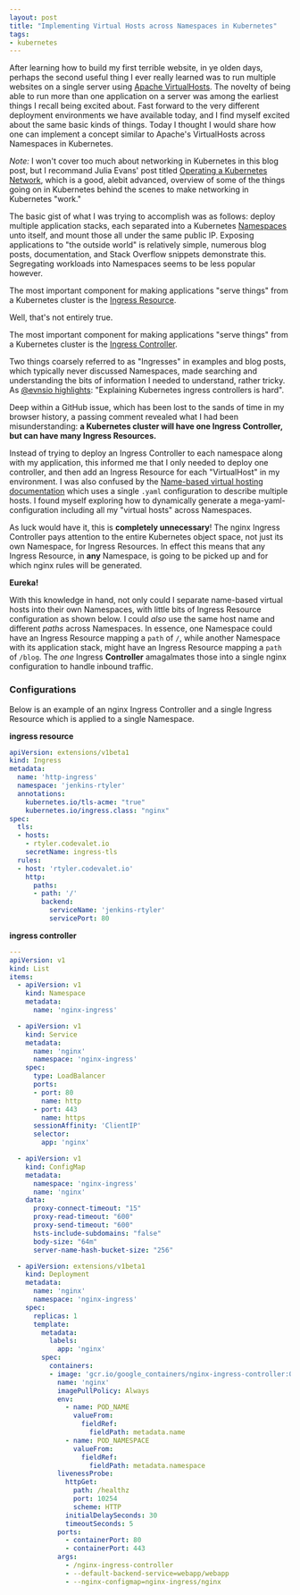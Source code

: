 ```yaml
---
layout: post
title: "Implementing Virtual Hosts across Namespaces in Kubernetes"
tags:
- kubernetes
---
```


After learning how to build my first terrible website, in ye olden days,
perhaps the second useful thing I ever really learned was to run multiple websites on
a single server using
[Apache VirtualHosts](https://httpd.apache.org/docs/current/vhosts/index.html).
The novelty of being able to run more than one application on a server was
among the earliest things I recall being excited about. Fast forward to
the very different deployment environments we have available today, and I find
myself excited about the same basic kinds of things. Today I thought I
would share how one can implement a concept similar to Apache's VirtualHosts
across Namespaces in Kubernetes.


*Note:* I won't cover too much about networking in Kubernetes in this blog post, but I
recommand Julia Evans' post titled [Operating a Kubernetes Network](https://jvns.ca/blog/2017/10/10/operating-a-kubernetes-network/),
which is a good, alebit advanced, overview of some of the things going on in
Kubernetes behind the scenes to make networking in Kubernetes "work."


The basic gist of what I was trying to accomplish was as follows: deploy
multiple application stacks, each separated into a Kubernetes
[Namespaces](https://kubernetes.io/docs/concepts/overview/working-with-objects/namespaces/)
unto itself, and mount those all under the same public IP. Exposing
applications to "the outside world" is relatively simple, numerous blog posts,
documentation, and Stack Overflow snippets demonstrate this. Segregating
workloads into Namespaces seems to be less popular however.

The most important component for making applications "serve things" from a
Kubernetes cluster is the [Ingress
Resource](https://kubernetes.io/docs/concepts/services-networking/ingress/).

Well, that's not entirely true.

The most important component for making applications "serve things" from a
Kubernetes cluster is the [Ingress
Controller](https://kubernetes.io/docs/concepts/services-networking/ingress/#ingress-controllers).

Two things coarsely referred to as "Ingresses" in examples and blog posts,
which typically never discussed Namespaces, made searching and understanding
the bits of information I needed to understand, rather tricky. As [@evnsio
highlights](https://twitter.com/evnsio/status/928284557060780032): "Explaining
Kubernetes ingress controllers is hard".

Deep within a GitHub issue, which has been lost to the sands of time in my
browser history, a passing comment revealed what I had been misunderstanding:
**a Kubernetes cluster will have one Ingress Controller, but can have many
Ingress Resources.**

Instead of trying to deploy an Ingress Controller to each namespace along with
my application, this informed me that I only needed to deploy one controller,
and then add an Ingress Resource for each "VirtualHost" in my environment. I
was also confused by the [Name-based virtual hosting
documentation](https://kubernetes.io/docs/concepts/services-networking/ingress/#name-based-virtual-hosting)
which uses a single `.yaml` configuration to describe multiple hosts. I found
myself exploring how to dynamically generate a mega-yaml-configuration
including all my "virtual hosts" across Namespaces.

As luck would have it, this is **completely unnecessary**! The nginx Ingress
Controller pays attention to the entire Kubernetes object space, not just its
own Namespace, for Ingress Resources. In effect this means that any Ingress
Resource, in **any** Namespace, is going to be picked up and for which nginx rules
will be generated.


**Eureka!**


With this knowledge in hand, not only could I separate name-based virtual hosts
into their own Namespaces, with little bits of Ingress Resource configuration
as shown below. I could _also_ use the same host name and different
_paths_ across Namespaces. In essence, one Namespace could have an Ingress Resource
mapping a `path` of `/`, while another Namespace with its application stack,
might have an Ingress Resource mapping a `path` of `/blog`. The _one_ Ingress
**Controller** amagalmates those into a single nginx configuration to handle
inbound traffic.


### Configurations

Below is an example of an nginx Ingress Controller and a single Ingress
Resource which is applied to a single Namespace.

**ingress resource**

```yaml
apiVersion: extensions/v1beta1
kind: Ingress
metadata:
  name: 'http-ingress'
  namespace: 'jenkins-rtyler'
  annotations:
    kubernetes.io/tls-acme: "true"
    kubernetes.io/ingress.class: "nginx"
spec:
  tls:
  - hosts:
    - rtyler.codevalet.io
    secretName: ingress-tls
  rules:
  - host: 'rtyler.codevalet.io'
    http:
      paths:
      - path: '/'
        backend:
          serviceName: 'jenkins-rtyler'
          servicePort: 80
```


**ingress controller**

```yaml
---
apiVersion: v1
kind: List
items:
  - apiVersion: v1
    kind: Namespace
    metadata:
      name: 'nginx-ingress'

  - apiVersion: v1
    kind: Service
    metadata:
      name: 'nginx'
      namespace: 'nginx-ingress'
    spec:
      type: LoadBalancer
      ports:
      - port: 80
        name: http
      - port: 443
        name: https
      sessionAffinity: 'ClientIP'
      selector:
        app: 'nginx'

  - apiVersion: v1
    kind: ConfigMap
    metadata:
      namespace: 'nginx-ingress'
      name: 'nginx'
    data:
      proxy-connect-timeout: "15"
      proxy-read-timeout: "600"
      proxy-send-timeout: "600"
      hsts-include-subdomains: "false"
      body-size: "64m"
      server-name-hash-bucket-size: "256"

  - apiVersion: extensions/v1beta1
    kind: Deployment
    metadata:
      name: 'nginx'
      namespace: 'nginx-ingress'
    spec:
      replicas: 1
      template:
        metadata:
          labels:
            app: 'nginx'
        spec:
          containers:
          - image: 'gcr.io/google_containers/nginx-ingress-controller:0.8.3'
            name: 'nginx'
            imagePullPolicy: Always
            env:
              - name: POD_NAME
                valueFrom:
                  fieldRef:
                    fieldPath: metadata.name
              - name: POD_NAMESPACE
                valueFrom:
                  fieldRef:
                    fieldPath: metadata.namespace
            livenessProbe:
              httpGet:
                path: /healthz
                port: 10254
                scheme: HTTP
              initialDelaySeconds: 30
              timeoutSeconds: 5
            ports:
              - containerPort: 80
              - containerPort: 443
            args:
              - /nginx-ingress-controller
              - --default-backend-service=webapp/webapp
              - --nginx-configmap=nginx-ingress/nginx
```
